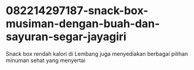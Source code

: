 # 082214297187-snack-box-musiman-dengan-buah-dan-sayuran-segar-jayagiri
Snack box rendah kalori di Lembang juga menyediakan berbagai pilihan minuman sehat yang menyertai

